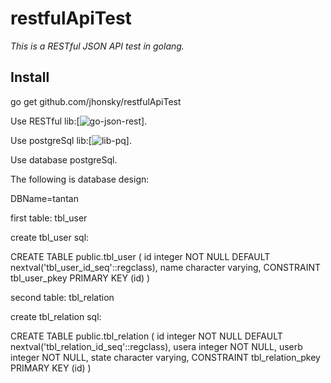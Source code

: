 # restfulApiTest

*This is a RESTful JSON API test in golang.*

## Install
go get github.com/jhonsky/restfulApiTest

Use RESTful lib:[![go-json-rest](https://github.com/ant0ine/go-json-rest.git)].

Use postgreSql lib:[![lib-pq](https://github.com/lib/pq.git)].

Use database postgreSql.


The following is database design:

DBName=tantan

first table: tbl_user

create tbl_user sql:

CREATE TABLE public.tbl_user
(
  id integer NOT NULL DEFAULT nextval('tbl_user_id_seq'::regclass),
  name character varying,
  CONSTRAINT tbl_user_pkey PRIMARY KEY (id)
)

second table: tbl_relation

create tbl_relation sql:

CREATE TABLE public.tbl_relation
(
  id integer NOT NULL DEFAULT nextval('tbl_relation_id_seq'::regclass),
  usera integer NOT NULL,
  userb integer NOT NULL,
  state character varying,
  CONSTRAINT tbl_relation_pkey PRIMARY KEY (id)
)